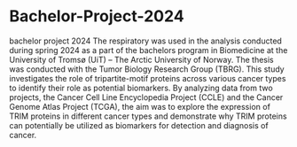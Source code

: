 # Bachelor-Project-2024
bachelor project 2024
The respiratory was used in the analysis conducted during spring 2024 as a part of the bachelors program in Biomedicine at the University of Tromsø (UiT) – The Arctic   University of Norway. The thesis was conducted with   the Tumor Biology Research Group (TBRG). 
This study investigates the role of tripartite-motif proteins across various cancer types to identify their role as potential biomarkers. By analyzing data from two projects, the Cancer Cell Line Encyclopedia Project (CCLE) and the Cancer Genome Atlas Project (TCGA), the aim was to explore the expression of TRIM proteins in different cancer types and demonstrate why TRIM proteins can potentially be utilized as biomarkers for detection and diagnosis of cancer. 
